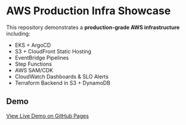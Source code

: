 # AWS Production Infra Showcase

This repository demonstrates a **production-grade AWS infrastructure** including:
- EKS + ArgoCD
- S3 + CloudFront Static Hosting
- EventBridge Pipelines
- Step Functions
- AWS SAM/CDK
- CloudWatch Dashboards & SLO Alerts
- Terraform Backend in S3 + DynamoDB

## Demo
[View Live Demo on GitHub Pages](https://vlamay.github.io/aws-production-infra-showcase/)

